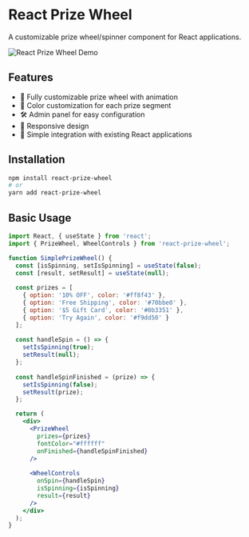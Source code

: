 # React Prize Wheel

A customizable prize wheel/spinner component for React applications.

![React Prize Wheel Demo](https://via.placeholder.com/800x400/f8f9fa/212529?text=React+Prize+Wheel)

## Features

- 🎡 Fully customizable prize wheel with animation
- 🎨 Color customization for each prize segment
- 🛠️ Admin panel for easy configuration
- 📱 Responsive design
- 🔄 Simple integration with existing React applications

## Installation

```bash
npm install react-prize-wheel
# or
yarn add react-prize-wheel
```

## Basic Usage

```jsx
import React, { useState } from 'react';
import { PrizeWheel, WheelControls } from 'react-prize-wheel';

function SimplePrizeWheel() {
  const [isSpinning, setIsSpinning] = useState(false);
  const [result, setResult] = useState(null);
  
  const prizes = [
    { option: '10% OFF', color: '#ff8f43' },
    { option: 'Free Shipping', color: '#70bbe0' },
    { option: '$5 Gift Card', color: '#0b3351' },
    { option: 'Try Again', color: '#f9dd50' }
  ];
  
  const handleSpin = () => {
    setIsSpinning(true);
    setResult(null);
  };
  
  const handleSpinFinished = (prize) => {
    setIsSpinning(false);
    setResult(prize);
  };

  return (
    <div>
      <PrizeWheel 
        prizes={prizes}
        fontColor="#ffffff"
        onFinished={handleSpinFinished}
      />
      
      <WheelControls 
        onSpin={handleSpin}
        isSpinning={isSpinning}
        result={result}
      />
    </div>
  );
}
```
